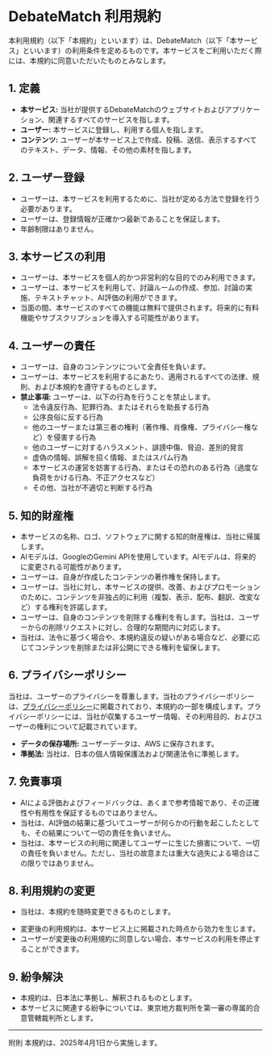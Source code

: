 # DebateMatch 利用規約

本利用規約（以下「本規約」といいます）は、DebateMatch（以下「本サービス」といいます）の利用条件を定めるものです。本サービスをご利用いただく際には、本規約に同意いただいたものとみなします。

## 1. 定義

*   **本サービス:** 当社が提供するDebateMatchのウェブサイトおよびアプリケーション、関連するすべてのサービスを指します。
*   **ユーザー:** 本サービスに登録し、利用する個人を指します。
*   **コンテンツ:** ユーザーが本サービス上で作成、投稿、送信、表示するすべてのテキスト、データ、情報、その他の素材を指します。

## 2. ユーザー登録

*   ユーザーは、本サービスを利用するために、当社が定める方法で登録を行う必要があります。
*   ユーザーは、登録情報が正確かつ最新であることを保証します。
*   年齢制限はありません。

## 3. 本サービスの利用

*   ユーザーは、本サービスを個人的かつ非営利的な目的でのみ利用できます。
*   ユーザーは、本サービスを利用して、討論ルームの作成、参加、討論の実施、テキストチャット、AI評価の利用ができます。
*   当面の間、本サービスのすべての機能は無料で提供されます。将来的に有料機能やサブスクリプションを導入する可能性があります。

## 4. ユーザーの責任

*   ユーザーは、自身のコンテンツについて全責任を負います。
*   ユーザーは、本サービスを利用するにあたり、適用されるすべての法律、規則、および本規約を遵守するものとします。
*   **禁止事項:** ユーザーは、以下の行為を行うことを禁止します。
    *   法令違反行為、犯罪行為、またはそれらを助長する行為
    *   公序良俗に反する行為
    *   他のユーザーまたは第三者の権利（著作権、肖像権、プライバシー権など）を侵害する行為
    *   他のユーザーに対するハラスメント、誹謗中傷、脅迫、差別的発言
    *   虚偽の情報、誤解を招く情報、またはスパム行為
    *   本サービスの運営を妨害する行為、またはその恐れのある行為（過度な負荷をかける行為、不正アクセスなど）
    *   その他、当社が不適切と判断する行為

## 5. 知的財産権

*   本サービスの名称、ロゴ、ソフトウェアに関する知的財産権は、当社に帰属します。
*   AIモデルは、GoogleのGemini APIを使用しています。AIモデルは、将来的に変更される可能性があります。
*   ユーザーは、自身が作成したコンテンツの著作権を保持します。
*   ユーザーは、当社に対し、本サービスの提供、改善、およびプロモーションのために、コンテンツを非独占的に利用（複製、表示、配布、翻訳、改変など）する権利を許諾します。
*   ユーザーは、自身のコンテンツを削除する権利を有します。当社は、ユーザーからの削除リクエストに対し、合理的な期間内に対応します。
*   当社は、法令に基づく場合や、本規約違反の疑いがある場合など、必要に応じてコンテンツを削除または非公開にできる権利を留保します。

## 6. プライバシーポリシー

当社は、ユーザーのプライバシーを尊重します。当社のプライバシーポリシーは、[プライバシーポリシー](/privacy)に掲載されており、本規約の一部を構成します。プライバシーポリシーには、当社が収集するユーザー情報、その利用目的、およびユーザーの権利について記載されています。

*   **データの保存場所:** ユーザーデータは、AWS に保存されます。
*   **準拠法:** 当社は、日本の個人情報保護法および関連法令に準拠します。

## 7. 免責事項

*   AIによる評価およびフィードバックは、あくまで参考情報であり、その正確性や有用性を保証するものではありません。
*   当社は、AI評価の結果に基づいてユーザーが何らかの行動を起こしたとしても、その結果について一切の責任を負いません。
*   当社は、本サービスの利用に関連してユーザーに生じた損害について、一切の責任を負いません。ただし、当社の故意または重大な過失による場合はこの限りではありません。

## 8. 利用規約の変更

*   当社は、本規約を随時変更できるものとします。
<!-- *   重要な変更については、事前に（例：1ヶ月前）ユーザーに通知します（メール、アプリ内通知など）。
*   軽微な変更については、事後的に通知する、または通知しない場合があります。 -->
*   変更後の利用規約は、本サービス上に掲載された時点から効力を生じます。
*   ユーザーが変更後の利用規約に同意しない場合、本サービスの利用を停止することができます。

## 9. 紛争解決

*   本規約は、日本法に準拠し、解釈されるものとします。
*   本サービスに関連する紛争については、東京地方裁判所を第一審の専属的合意管轄裁判所とします。

<!-- ## 10. 連絡先

本サービスに関するお問い合わせは、以下のGoogleフォームからお願いいたします。

[Googleフォームへのリンク] -->

---
附則
本規約は、2025年4月1日から実施します。
